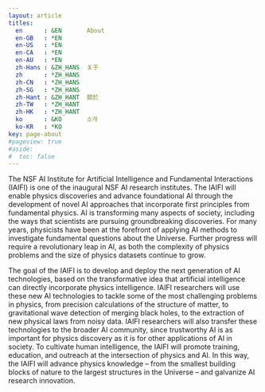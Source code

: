 ```yaml
---
layout: article
titles:
  en      : &EN       About
  en-GB   : *EN
  en-US   : *EN
  en-CA   : *EN
  en-AU   : *EN
  zh-Hans : &ZH_HANS  关于
  zh      : *ZH_HANS
  zh-CN   : *ZH_HANS
  zh-SG   : *ZH_HANS
  zh-Hant : &ZH_HANT  關於
  zh-TW   : *ZH_HANT
  zh-HK   : *ZH_HANT
  ko      : &KO       소개
  ko-KR   : *KO
key: page-about
#pageview: true
#aside:
#  toc: false
---
```


The NSF AI Institute for Artificial Intelligence and Fundamental Interactions (IAIFI) is one of the inaugural NSF AI research institutes. The IAIFI will enable physics discoveries and advance foundational AI through the development of novel AI approaches that incorporate first principles from fundamental physics. AI is transforming many aspects of society, including the ways that scientists are pursuing groundbreaking discoveries. For many years, physicists have been at the forefront of applying AI methods to investigate fundamental questions about the Universe. Further progress will require a revolutionary leap in AI, as both the complexity of physics problems and the size of physics datasets continue to grow.

The goal of the IAIFI is to develop and deploy the next generation of AI technologies, based on the transformative idea that artificial intelligence can directly incorporate physics intelligence.  IAIFI researchers will use these new AI technologies to tackle some of the most challenging problems in physics, from precision calculations of the structure of matter, to gravitational wave detection of merging black holes, to the extraction of new physical laws from noisy data. IAIFI researchers will also transfer these technologies to the broader AI community, since trustworthy AI is as important for physics discovery as it is for other applications of AI in society. To cultivate human intelligence, the IAIFI will promote training, education, and outreach at the intersection of physics and AI. In this way, the IAIFI will advance physics knowledge – from the smallest building blocks of nature to the largest structures in the Universe – and galvanize AI research innovation.
